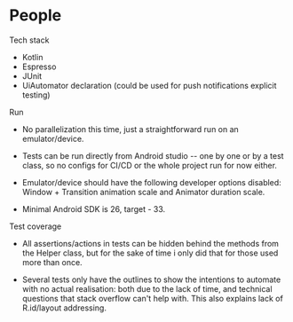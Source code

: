 # People

Tech stack

* Kotlin
* Espresso
* JUnit
* UiAutomator declaration (could be used for push notifications explicit testing)

Run

* No parallelization this time, just a straightforward run on an emulator/device.

* Tests can be run directly from Android studio -- one by one or by a test class, 
so no configs for CI/CD or the whole project run for now either.

* Emulator/device should have the following developer options disabled: 
Window + Transition animation scale and Animator duration scale.

* Minimal Android SDK is 26, target - 33.

Test coverage
 
* All assertions/actions in tests can be hidden behind the methods from the Helper class, 
but for the sake of time i only did that for those used more than once.

* Several tests only have the outlines to show the intentions to automate with no actual realisation:
both due to the lack of time, and technical questions that stack overflow can't help with. 
This also explains lack of R.id/layout addressing.
